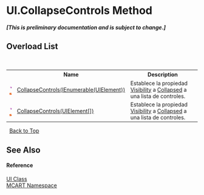 # UI.CollapseControls Method 
 _**\[This is preliminary documentation and is subject to change.\]**_


## Overload List
&nbsp;<table><tr><th></th><th>Name</th><th>Description</th></tr><tr><td>![Public method](media/pubmethod.gif "Public method")![Static member](media/static.gif "Static member")</td><td><a href="e37de7fa-5a74-857c-fa60-2b968118ac2c">CollapseControls(IEnumerable(UIElement))</a></td><td>
Establece la propiedad <a href="http://msdn2.microsoft.com/es-es/library/ms588755" target="_blank">Visibility</a> a <a href="http://msdn2.microsoft.com/es-es/library/ms590101" target="_blank">Collapsed</a> a una lista de controles.</td></tr><tr><td>![Public method](media/pubmethod.gif "Public method")![Static member](media/static.gif "Static member")</td><td><a href="c8847548-4f9f-26c2-36f6-766234846435">CollapseControls(UIElement[])</a></td><td>
Establece la propiedad <a href="http://msdn2.microsoft.com/es-es/library/ms588755" target="_blank">Visibility</a> a <a href="http://msdn2.microsoft.com/es-es/library/ms590101" target="_blank">Collapsed</a> a una lista de controles.</td></tr></table>&nbsp;
<a href="#ui.collapsecontrols-method">Back to Top</a>

## See Also


#### Reference
<a href="11cde9c6-a596-d602-594d-308b0ec41ea6">UI Class</a><br /><a href="89e7854f-fe6f-d208-fb0c-b17953422852">MCART Namespace</a><br />